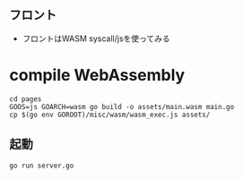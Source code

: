 ## フロント
- フロントはWASM syscall/jsを使ってみる

# compile WebAssembly
```
cd pages
GOOS=js GOARCH=wasm go build -o assets/main.wasm main.go
cp $(go env GOROOT)/misc/wasm/wasm_exec.js assets/
```


## 起動
```
go run server.go
```
